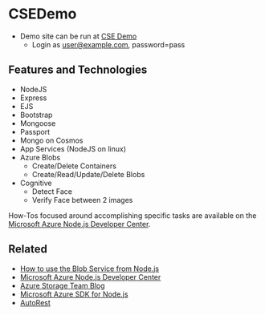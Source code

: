 # CSEDemo

- Demo site can be run at [CSE Demo](http://bartcsedemo.azurewebsites.net)
  - Login as user@example.com, password=pass

## Features and Technologies

- NodeJS
- Express
- EJS
- Bootstrap
- Mongoose
- Passport
- Mongo on Cosmos
- App Services (NodeJS on linux)
- Azure Blobs
  - Create/Delete Containers
  - Create/Read/Update/Delete Blobs
- Cognitive
  - Detect Face
  - Verify Face between 2 images

How-Tos focused around accomplishing specific tasks are available on the [Microsoft Azure Node.js Developer Center](http://azure.microsoft.com/en-us/develop/nodejs/).

## Related

- [How to use the Blob Service from Node.js](http://azure.microsoft.com/en-us/documentation/articles/storage-nodejs-how-to-use-blob-storage/)
- [Microsoft Azure Node.js Developer Center](http://azure.microsoft.com/en-us/develop/nodejs/)
- [Azure Storage Team Blog](http://blogs.msdn.com/b/windowsazurestorage/)
- [Microsoft Azure SDK for Node.js](https://github.com/Azure/azure-sdk-for-node)
- [AutoRest](https://github.com/Azure/autorest)